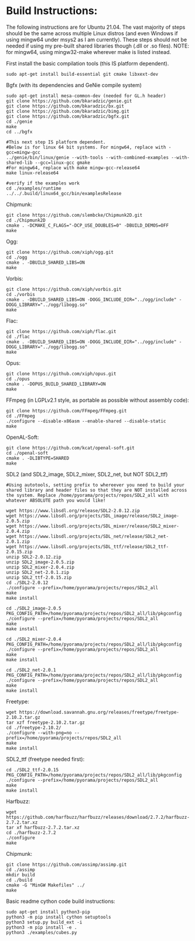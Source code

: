 # Build Instructions:

The following instructions are for Ubuntu 21.04. The vast majority of steps should be the same across multiple Linux distros (and even Windows if using mingw64 under msys2 as I am currently). These steps should not be needed if using my pre-built shared libraries though (.dll or .so files). NOTE: for mingw64, using mingw32-make wherever make is listed instead.

First install the basic compilation tools (this IS platform dependent).
```
sudo apt-get install build-essential git cmake libxext-dev
```

Bgfx (with its dependencies and GeNie compile system)
```
sudo apt-get install mesa-common-dev (needed for GL.h header)
git clone https://github.com/bkaradzic/genie.git
git clone https://github.com/bkaradzic/bx.git
git clone https://github.com/bkaradzic/bimg.git
git clone https://github.com/bkaradzic/bgfx.git
cd ./genie
make
cd ../bgfx

#This next step IS platform dependent.
#Below is for linux 64 bit systems. For mingw64, replace with -gcc=mingw-gcc
../genie/bin/linux/genie --with-tools --with-combined-examples --with-shared-lib --gcc=linux-gcc gmake
#For mingw64, replace with make mingw-gcc-release64
make linux-release64

#verify if the examples work
cd ./examples/runtime
../../.build/linux64_gcc/bin/examplesRelease
```

Chipmunk:
```
git clone https://github.com/slembcke/Chipmunk2D.git
cd ./Chipmunk2D
cmake . -DCMAKE_C_FLAGS="-DCP_USE_DOUBLES=0" -DBUILD_DEMOS=OFF
make
```

Ogg:
```
git clone https://github.com/xiph/ogg.git
cd ./ogg
cmake . -DBUILD_SHARED_LIBS=ON
make
```

Vorbis:
```
git clone https://github.com/xiph/vorbis.git
cd ./vorbis
cmake . -DBUILD_SHARED_LIBS=ON -DOGG_INCLUDE_DIR="../ogg/include" -DOGG_LIBRARY="../ogg/libogg.so"
make
```

Flac:
```
git clone https://github.com/xiph/flac.git
cd ./flac
cmake . -DBUILD_SHARED_LIBS=ON -DOGG_INCLUDE_DIR="../ogg/include" -DOGG_LIBRARY="../ogg/libogg.so"
make
```

Opus:
```
git clone https://github.com/xiph/opus.git
cd ./opus
cmake . -DOPUS_BUILD_SHARED_LIBRARY=ON
make
```

FFmpeg (in LGPLv2.1 style, as portable as possible without assembly code):
```
git clone https://github.com/FFmpeg/FFmpeg.git
cd ./FFmpeg
./configure --disable-x86asm --enable-shared --disable-static
make
```

OpenAL-Soft:
```
git clone https://github.com/kcat/openal-soft.git
cd ./openal-soft
cmake . -DLIBTYPE=SHARED
make
```

SDL2 (and SDL2_image, SDL2_mixer, SDL2_net, but NOT SDL2_ttf)
```
#Using autotools, setting prefix to whereever you need to build your shared library and header files so that they are NOT installed across the system. Replace /home/pyorama/projects/repos/SDL2_all with whatever ABSOLUTE path you would like!

wget https://www.libsdl.org/release/SDL2-2.0.12.zip
wget https://www.libsdl.org/projects/SDL_image/release/SDL2_image-2.0.5.zip
wget https://www.libsdl.org/projects/SDL_mixer/release/SDL2_mixer-2.0.4.zip
wget https://www.libsdl.org/projects/SDL_net/release/SDL2_net-2.0.1.zip
wget https://www.libsdl.org/projects/SDL_ttf/release/SDL2_ttf-2.0.15.zip
unzip SDL2-2.0.12.zip
unzip SDL2_image-2.0.5.zip
unzip SDL2_mixer-2.0.4.zip
unzip SDL2_net-2.0.1.zip
unzip SDL2_ttf-2.0.15.zip
cd ./SDL2-2.0.12
./configure --prefix=/home/pyorama/projects/repos/SDL2_all
make
make install

cd ./SDL2_image-2.0.5
PKG_CONFIG_PATH=/home/pyorama/projects/repos/SDL2_all/lib/pkgconfig ./configure --prefix=/home/pyorama/projects/repos/SDL2_all
make
make install

cd ./SDL2_mixer-2.0.4
PKG_CONFIG_PATH=/home/pyorama/projects/repos/SDL2_all/lib/pkgconfig ./configure --prefix=/home/pyorama/projects/repos/SDL2_all
make
make install

cd ./SDL2_net-2.0.1
PKG_CONFIG_PATH=/home/pyorama/projects/repos/SDL2_all/lib/pkgconfig ./configure --prefix=/home/pyorama/projects/repos/SDL2_all
make
make install
```

Freetype:
```
wget https://download.savannah.gnu.org/releases/freetype/freetype-2.10.2.tar.gz
tar xzf freetype-2.10.2.tar.gz
cd ./freetype-2.10.2/
./configure --with-png=no --prefix=/home/pyorama/projects/repos/SDL2_all
make
make install
```

SDL2_ttf (freetype needed first):
```
cd ./SDL2_ttf-2.0.15
PKG_CONFIG_PATH=/home/pyorama/projects/repos/SDL2_all/lib/pkgconfig ./configure --prefix=/home/pyorama/projects/repos/SDL2_all
make
make install
```

Harfbuzz:
```
wget https://github.com/harfbuzz/harfbuzz/releases/download/2.7.2/harfbuzz-2.7.2.tar.xz
tar xf harfbuzz-2.7.2.tar.xz
cd ./harfbuzz-2.7.2
./configure
make
```

Chipmunk:
```
git clone https://github.com/assimp/assimp.git
cd ./assimp
mkdir build
cd ./build
cmake -G "MinGW Makefiles" ../
make
```

Basic readme cython code build instructions:
```
sudo apt-get install python3-pip
python3 -m pip install cython setuptools
python3 setup.py build_ext -i
python3 -m pip install -e .
python3 ./examples/cubes.py
```